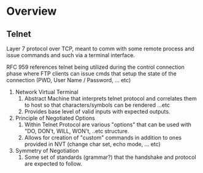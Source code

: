 # Overview

## Telnet

Layer 7 protocol over TCP, meant to comm with some remote process and issue commands and such via a terminal interface. 

RFC 959 references telnet being utilized during the control connection phase where FTP clients can issue cmds that setup the state of the connection (PWD, User Name / Password, ... etc)

1. Network Virtual Terminal
	1. Abstract Machine that interprets telnet protocol and correlates them to host so that characters/symbols can be rendered ...etc
	2. Provides base level of valid inputs with expected outputs.
2. Principle of Negotiated Options
	1. Within Telnet Protocol are various "options" that can be used with "DO, DON't, WILL, WON't, ..etc structure.
	2. Allows for creation of "custom" commands in addition to ones provided in NVT (change char set, echo mode, ... etc)
3. Symmetry of Negotiation
	1. Some set of standards (grammar?) that the handshake and protocol are expected to follow.

